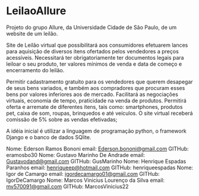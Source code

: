 # LeilaoAllure
Projeto do grupo Allure, da Universidade Cidade de São Paulo, de um website de um leilão.

Site de Leilão virtual que possibilitará aos consumidores efetuarem lances para aquisição de diversos itens ofertados pelos vendedores a preços acessíveis. Necessitará  ter obrigatoriamente ter documentos legais para leiloar o seu produto, ter valores mínimos de venda e data de começo e encerramento do leilão.

Permitir cadastramento gratuito para os vendedores que querem desapegar de seus bens variados, e também aos compradores que procuram esses bens por valores inferiores aos de mercado.
Facilitará as negociações virtuais, economia de tempo, praticidade na venda de produtos.
Permitirá oferta e arremate de diferentes itens, tais como: smartphones, produtos pet, caixa de som, roupas, brinquedos e até veículos.
O site virtual receberá comissão de 5% sobre as vendas efetivadas;

A idéia inicial é utilizar a linguagem de programação python, o framework Django e o banco de dados SQlite.

Nome: 	Ederson Ramos Bononi	email: Ederson.bononi@gmail.com GITHub: eramosbo30
Nome: 	Gustavo Marinho De Andrade	email: Gustavodand@gmail.com 	GITHub: GusMarinho
Nome: 	Henrique Espadas Paranhos	email: henriqueep@hotmail.com GITHub: henriqueespadas
Nome: 	Igor de Camargo  email: igordecamargo01@gmail.com 	GITHub:  IgorDeCamargo
Nome: 	Marcos Vinicius Lourenço da Silva email: mv570091@gmail.com GITHub: MarcosVinicius22
